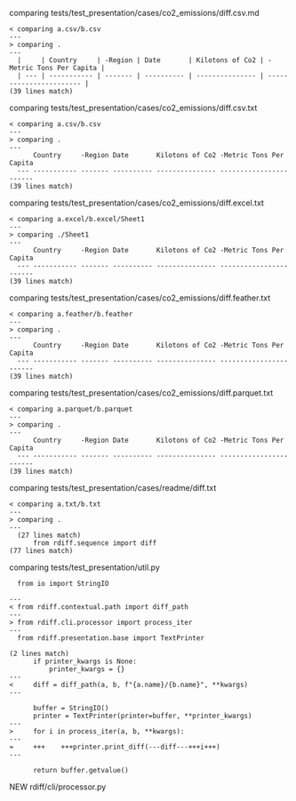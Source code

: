 comparing tests/test_presentation/cases/co2_emissions/diff.csv.md

~~~text
< comparing a.csv/b.csv
---
> comparing .
---
  |     | Country     | -Region | Date       | Kilotons of Co2 | -Metric Tons Per Capita |
  | --- | ----------- | ------- | ---------- | --------------- | ----------------------- |
(39 lines match)
~~~
comparing tests/test_presentation/cases/co2_emissions/diff.csv.txt

~~~text
< comparing a.csv/b.csv
---
> comparing .
---
      Country     -Region Date       Kilotons of Co2 -Metric Tons Per Capita
  --- ----------- ------- ---------- --------------- -----------------------
(39 lines match)
~~~
comparing tests/test_presentation/cases/co2_emissions/diff.excel.txt

~~~text
< comparing a.excel/b.excel/Sheet1
---
> comparing ./Sheet1
---
      Country     -Region Date       Kilotons of Co2 -Metric Tons Per Capita
  --- ----------- ------- ---------- --------------- -----------------------
(39 lines match)
~~~
comparing tests/test_presentation/cases/co2_emissions/diff.feather.txt

~~~text
< comparing a.feather/b.feather
---
> comparing .
---
      Country     -Region Date       Kilotons of Co2 -Metric Tons Per Capita
  --- ----------- ------- ---------- --------------- -----------------------
(39 lines match)
~~~
comparing tests/test_presentation/cases/co2_emissions/diff.parquet.txt

~~~text
< comparing a.parquet/b.parquet
---
> comparing .
---
      Country     -Region Date       Kilotons of Co2 -Metric Tons Per Capita
  --- ----------- ------- ---------- --------------- -----------------------
(39 lines match)
~~~
comparing tests/test_presentation/cases/readme/diff.txt

~~~text
< comparing a.txt/b.txt
---
> comparing .
---
  (27 lines match)
      from rdiff.sequence import diff
(77 lines match)
~~~
comparing tests/test_presentation/util.py

~~~text
  from io import StringIO
  
---
< from rdiff.contextual.path import diff_path
---
> from rdiff.cli.processor import process_iter
---
  from rdiff.presentation.base import TextPrinter
  
(2 lines match)
      if printer_kwargs is None:
          printer_kwargs = {}
---
<     diff = diff_path(a, b, f"{a.name}/{b.name}", **kwargs)
---
  
      buffer = StringIO()
      printer = TextPrinter(printer=buffer, **printer_kwargs)
---
>     for i in process_iter(a, b, **kwargs):
---
≈     +++    +++printer.print_diff(---diff---+++i+++)
---
  
      return buffer.getvalue()
~~~
NEW rdiff/cli/processor.py

